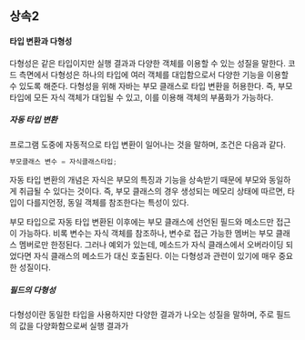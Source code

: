 ## 상속2

#### 타입 변환과 다형성

다형성은 같은 타입이지만 실행 결과과 다양한 객체를 이용할 수 있는 성질을 말한다. 코드 측면에서 다형성은 하나의 타입에 여러 객체를 대입함으로서 다양한 기능을 이용할 수 있도록 해준다. 다형성을 위해 자바는 부모 클래스로 타입 변환을 허용한다. 즉, 부모 타입에 모든 자식 객체가 대입될 수 있고, 이를 이용해 객체의 부품화가 가능하다.



##### 자동 타입 변환

프로그램 도중에 자동적으로 타입 변환이 일어나는 것을 말하며, 조건은 다음과 같다.

```java
부모클래스 변수 = 자식클래스타입;
```

자동 타입 변환의 개념은 자식은 부모의 특징과 기능을 상속받기 때문에 부모와 동일하게 취급될 수 있다는 것이다. 즉, 부모 클래스의 경우 생성되는 메모리 상태에 따르면, 타입이 다를지언정, 동일 객체를 참조한다는 특성이 있다.

부모 타입으로 자동 타입 변환된 이후에는 부모 클래스에 선언된 필드와 메소드만 접근이 가능하다. 비록 변수는 자식 객체를 참조하나, 변수로 접근 가능한 멤버는 부모 클래스 멤버로만 한정된다. 그러나 예외가 있는데, 메소드가 자식 클래스에서 오버라이딩 되었다면 자식 클래스의 메소드가 대신 호출된다. 이는 다형성과 관련이 있기에 매우 중요한 성질이다.



##### 필드의 다형성

다형성이란 동일한 타입을 사용하지만 다양한 결과가 나오는 성질을 말하며, 주로 필드의 값을 다양화함으로써 실행 결과가 